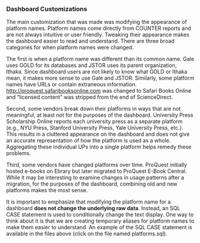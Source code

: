 ### Dashboard Customizations

The main customization that was made was modifying the appearance of platform names. Platform names come directly from COUNTER reports and are not always intuitive or user friendly. Tweaking their appearance makes the dashboard easier to read and understand. There are three broad categories for when platform names were changed.

The first is when a platform name was different than its common name. Gale uses GOLD for its databases and JSTOR uses its parent organization, Ithaka. Since dashboard users are not likely to know what GOLD or Ithaka mean, it makes more sense to use Gale and JSTOR. Similarly, some platform names have URLs or contain extraneous information. http://proquest.safaribooksonline.com was changed to Safari Books Online and “licensed content” was stripped from the end of ScienceDirect. 

Second, some vendors break down their platforms in ways that are not meaningful, at least not for the purposes of the dashboard. University Press Scholarship Online reports each university press as a separate platform (e.g., NYU Press, Stanford University Press, Yale University Press, etc.). This results in a cluttered appearance on the dashboard and does not give an accurate representation of how the platform is used as a whole. Aggregating these individual UPs into a single platform helps remedy these problems.

Third, some vendors have changed platforms over time. ProQuest initially hosted e-books on Ebrary but later migrated to ProQuest E-Book Central. While it may be interesting to examine changes in usage patterns after a migration, for the purposes of the dashboard, combining old and new platforms makes the most sense. 

It is important to emphasize that modifying the platform name for a dashboard **does not change the underlying raw data**. Instead, an SQL CASE statement is used to conditionally change the text display. One way to think about it is that we are creating temporary aliases for platform names to make them easier to understand. An example of the SQL CASE statement is available in the files above (click on the file named platforms.sql). 
